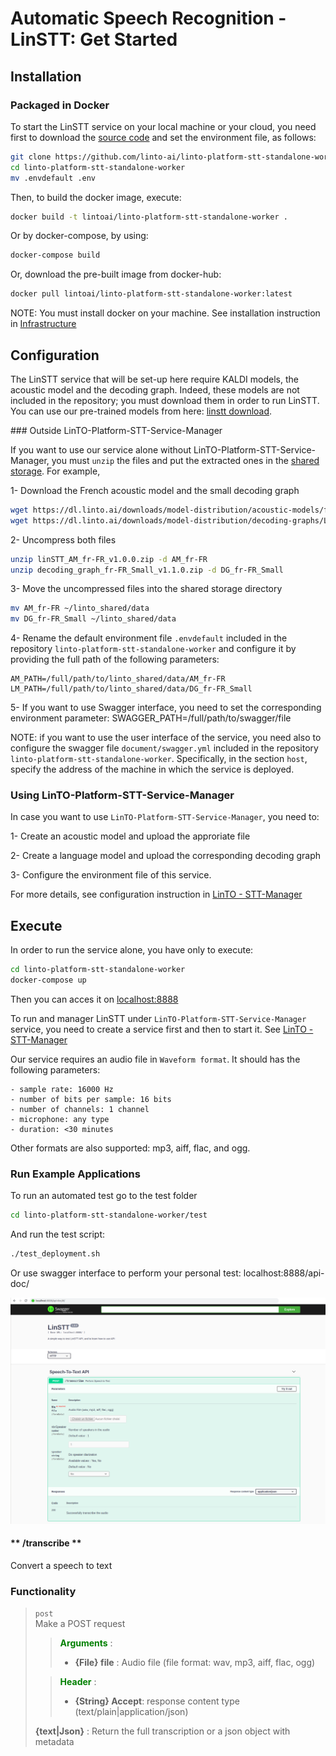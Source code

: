# Automatic Speech Recognition - LinSTT: Get Started 

## Installation

### Packaged in Docker
To start the LinSTT service on your local machine or your cloud, you need first to download the [source code](https://github.com/linto-ai/linto-platform-stt-standalone-worker) and set the environment file, as follows:

```bash
git clone https://github.com/linto-ai/linto-platform-stt-standalone-worker
cd linto-platform-stt-standalone-worker
mv .envdefault .env
```

Then, to build the docker image, execute:

```bash
docker build -t lintoai/linto-platform-stt-standalone-worker .
```

Or by docker-compose, by using:
```bash
docker-compose build
```


Or, download the pre-built image from docker-hub:

```bash
docker pull lintoai/linto-platform-stt-standalone-worker:latest
```

NOTE: You must install docker on your machine. See installation instruction in [Infrastructure](infra?id=prerequistes)

## Configuration
The LinSTT service that will be set-up here require KALDI models, the acoustic model and the decoding graph. Indeed, these models are not included in the repository; you must download them in order to run LinSTT. You can use our pre-trained models from here: [linstt download](services/linstt_download).

### Outside LinTO-Platform-STT-Service-Manager

If you want to use our service alone without LinTO-Platform-STT-Service-Manager, you must `unzip` the files and put the extracted ones in the [shared storage](infra?id=shared-storage). For example,

1- Download the French acoustic model and the small decoding graph

```bash
wget https://dl.linto.ai/downloads/model-distribution/acoustic-models/fr-FR/linSTT_AM_fr-FR_v1.0.0.zip
wget https://dl.linto.ai/downloads/model-distribution/decoding-graphs/LVCSR/fr-FR/decoding_graph_fr-FR_Small_v1.1.0.zip
```

2- Uncompress both files

```bash
unzip linSTT_AM_fr-FR_v1.0.0.zip -d AM_fr-FR
unzip decoding_graph_fr-FR_Small_v1.1.0.zip -d DG_fr-FR_Small
```

3- Move the uncompressed files into the shared storage directory

```bash
mv AM_fr-FR ~/linto_shared/data
mv DG_fr-FR_Small ~/linto_shared/data
```

4- Rename the default environment file `.envdefault` included in the repository `linto-platform-stt-standalone-worker` and configure it by providing the full path of the following parameters:

    AM_PATH=/full/path/to/linto_shared/data/AM_fr-FR
    LM_PATH=/full/path/to/linto_shared/data/DG_fr-FR_Small

5- If you want to use Swagger interface, you need to set the corresponding environment parameter:
    SWAGGER_PATH=/full/path/to/swagger/file

NOTE: if you want to use the user interface of the service, you need also to configure the swagger file `document/swagger.yml` included in the repository `linto-platform-stt-standalone-worker`. Specifically, in the section `host`, specify the address of the machine in which the service is deployed.

### Using LinTO-Platform-STT-Service-Manager
In case you want to use `LinTO-Platform-STT-Service-Manager`, you need to:

1- Create an acoustic model and upload the approriate file

2- Create a language model and upload the corresponding decoding graph

3- Configure the environment file of this service.

For more details, see configuration instruction in [LinTO - STT-Manager](services/stt_manager?id=configuration)

## Execute
In order to run the service alone, you have only to execute:

```bash
cd linto-platform-stt-standalone-worker
docker-compose up
```
Then you can acces it on [localhost:8888](localhost:8888)

To run and manager LinSTT under `LinTO-Platform-STT-Service-Manager` service, you need to create a service first and then to start it. See [LinTO - STT-Manager](services/stt_manager?id=execute)

Our service requires an audio file in `Waveform format`. It should has the following parameters:

    - sample rate: 16000 Hz
    - number of bits per sample: 16 bits
    - number of channels: 1 channel
    - microphone: any type
    - duration: <30 minutes

Other formats are also supported: mp3, aiff, flac, and ogg.

### Run Example Applications
To run an automated test go to the test folder

```bash
cd linto-platform-stt-standalone-worker/test
```

And run the test script:

```bash
./test_deployment.sh
```

Or use swagger interface to perform your personal test: localhost:8888/api-doc/

![Swagger](../../_media/linstt/linstt_swagger.png)


<!-- tabs:start -->

#### ** /transcribe **

Convert a speech to text

### Functionality
>  `post`  <br>
> Make a POST request
>>  <b  style="color:green;">Arguments</b> :
>>  -  **{File} file** : Audio file (file format: wav, mp3, aiff, flac, ogg)
>
>>  <b  style="color:green;">Header</b> :
>>  -  **{String} Accept**: response content type (text/plain|application/json)
>
>  **{text|Json}** : Return the full transcription or a json object with metadata

<!-- tabs:end -->
